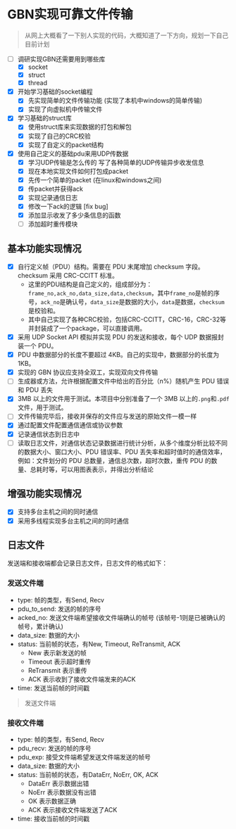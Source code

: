 # GBN实现可靠文件传输

> 从网上大概看了一下别人实现的代码，大概知道了一下方向，规划一下自己目前计划

- [ ] 调研实现GBN还需要用到哪些库
  - [x] socket
  - [x] struct
  - [x] thread
- [x] 开始学习基础的socket编程
  - [x] 先实现简单的文件传输功能 (实现了本机中windows的简单传输)
  - [x] 实现了向虚拟机中传输文件
- [x] 学习基础的struct库
  - [x] 使用struct库来实现数据的打包和解包
  - [x] 实现了自己的CRC校验
  - [x] 实现了自定义的packet结构
- [x] 使用自己定义的基础pdu来用UDP传数据
  - [x] 学习UDP传输是怎么传的 写了各种简单的UDP传输异步收发信息
  - [x] 现在本地实现文件如何打包成packet
  - [x] 先传一个简单的packet (在linux和windows之间)
  - [x] 传packet并获得ack
  - [x] 实现记录通信日志
  - [x] 修改一下ack的逻辑 [fix bug]
  - [x] 添加显示收发了多少条信息的函数
  - [ ] 添加超时重传模块

## 基本功能实现情况

- [x] 自行定义帧（PDU）结构。需要在 PDU 末尾增加 checksum 字段。checksum 采用
CRC-CCITT 标准。
  - 这里的PDU结构是自己定义的，组成部分为：`frame_no,ack_no,data_size,data,checksum`，其中`frame_no`是帧的序号，`ack_no`是确认号，`data_size`是数据的大小，`data`是数据，`checksum`是校验和。
  - 其中自己实现了各种CRC校验，包括CRC-CCITT，CRC-16，CRC-32等并封装成了一个package，可以直接调用。
- [x] 采用 UDP Socket API 模拟并实现 PDU 的发送和接收，每个 UDP 数据报封装一个
PDU。
- [x] PDU 中数据部分的长度不要超过 4KB。自己的实现中，数据部分的长度为1KB。
- [x] 实现的 GBN 协议应支持全双工，实现双向文件传输
- [ ] 生成器或方法，允许根据配置文件中给出的百分比（n%）随机产生 PDU 错误和 PDU 丢失
- [x] 3MB 以上的文件用于测试。本项目中分别准备了一个 3MB 以上的`.png`和`.pdf`文件，用于测试。
- [ ] 文件传输完毕后，接收并保存的文件应与发送的原始文件一模一样
- [x] 通过配置文件配置通信通信或协议参数
- [x] 记录通信状态到日志中
- [ ] 读取日志文件，对通信状态记录数据进行统计分析，从多个维度分析比较不同的数据大小、窗口大小、PDU 错误率、PDU 丢失率和超时值时的通信效率，例如：文件划分的 PDU 总数量，通信总次数，超时次数，重传 PDU 的数量、总耗时等，可以用图表表示，并得出分析结论

## 增强功能实现情况

- [x] 支持多台主机之间的同时通信
- [x] 采用多线程实现多台主机之间的同时通信

## 日志文件

发送端和接收端都会记录日志文件，日志文件的格式如下：

### 发送文件端

- type: 帧的类型，有Send, Recv
- pdu_to_send: 发送的帧的序号
- acked_no: 发送文件端希望接收文件端确认的帧号 (该帧号-1则是已被确认的帧号，累计确认)
- data_size: 数据的大小
- status: 当前帧的状态，有New, Timeout, ReTransmit, ACK
  - New 表示新发送的帧
  - Timeout 表示超时重传
  - ReTransmit 表示重传
  - ACK 表示收到了接收文件端发来的ACK
- time: 发送当前帧的时间戳

> 发送文件端

### 接收文件端

- type: 帧的类型，有Send, Recv
- pdu_recv: 发送的帧的序号
- pdu_exp: 接受文件端希望发送文件端发送的帧号
- data_size: 数据的大小
- status: 当前帧的状态，有DataErr, NoErr, OK, ACK
  - DataErr 表示数据出错
  - NoErr 表示数据没有出错
  - OK 表示数据正确
  - ACK 表示接收文件端发送了ACK
- time: 接收当前帧的时间戳
